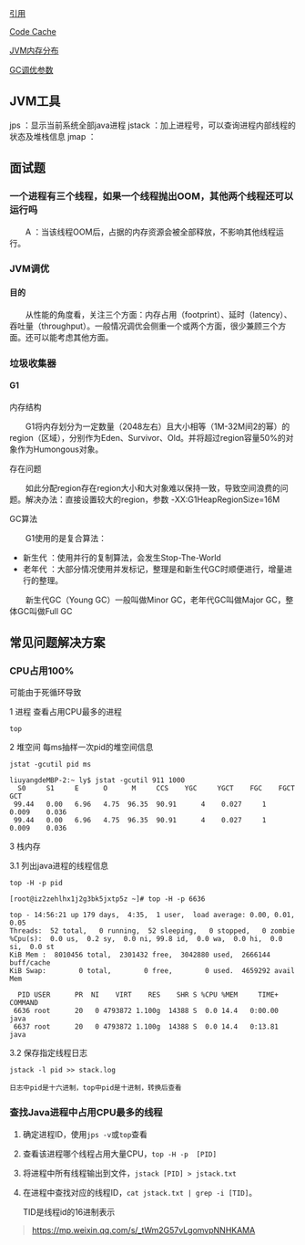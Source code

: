 

[引用](reference.md)


[Code Cache](https://mp.weixin.qq.com/s/mmrltf3vqrVOgBPGoC2bCQ)

[JVM内存分布](jvm_memory.md)

[GC调优参数](gc_optimize.md)







## JVM工具

jps ：显示当前系统全部java进程
jstack ：加上进程号，可以查询进程内部线程的状态及堆栈信息
jmap ：








## 面试题

### 一个进程有三个线程，如果一个线程抛出OOM，其他两个线程还可以运行吗

　　A ：当该线程OOM后，占据的内存资源会被全部释放，不影响其他线程运行。





### JVM调优

#### 目的

　　从性能的角度看，关注三个方面：内存占用（footprint）、延时（latency）、吞吐量（throughput）。一般情况调优会侧重一个或两个方面，很少兼顾三个方面。还可以能考虑其他方面。


### 垃圾收集器

#### G1

内存结构

　　G1将内存划分为一定数量（2048左右）且大小相等（1M-32M间2的幂）的region（区域），分别作为Eden、Survivor、Old。并将超过region容量50%的对象作为Humongous对象。

存在问题

　　如此分配region存在region大小和大对象难以保持一致，导致空间浪费的问题。解决办法：直接设置较大的region，参数 -XX:G1HeapRegionSize=16M

GC算法

　　G1使用的是复合算法：

- 新生代 ：使用并行的复制算法，会发生Stop-The-World
- 老年代 ：大部分情况使用并发标记，整理是和新生代GC时顺便进行，增量进行的整理。

　　新生代GC（Young GC）一般叫做Minor GC，老年代GC叫做Major GC，整体GC叫做Full GC


## 常见问题解决方案

### CPU占用100%

可能由于死循环导致

1 进程 查看占用CPU最多的进程
	
	top
	
2 堆空间 每ms抽样一次pid的堆空间信息
		
	jstat -gcutil pid ms
		
	liuyangdeMBP-2:~ ly$ jstat -gcutil 911 1000
	  S0     S1     E      O      M     CCS    YGC     YGCT    FGC    FGCT     GCT   
	 99.44   0.00   6.96   4.75  96.35  90.91      4    0.027     1    0.009    0.036
	 99.44   0.00   6.96   4.75  96.35  90.91      4    0.027     1    0.009    0.036
	
3 栈内存 

3.1 列出java进程的线程信息
		
	top -H -p pid
		
	[root@iz2zehlhx1j2g3bk5jxtp5z ~]# top -H -p 6636
	
	top - 14:56:21 up 179 days,  4:35,  1 user,  load average: 0.00, 0.01, 0.05
	Threads:  52 total,   0 running,  52 sleeping,   0 stopped,   0 zombie
	%Cpu(s):  0.0 us,  0.2 sy,  0.0 ni, 99.8 id,  0.0 wa,  0.0 hi,  0.0 si,  0.0 st
	KiB Mem :  8010456 total,  2301432 free,  3042880 used,  2666144 buff/cache
	KiB Swap:        0 total,        0 free,        0 used.  4659292 avail Mem 
	
	  PID USER      PR  NI    VIRT    RES    SHR S %CPU %MEM     TIME+ COMMAND                                                                                                          
	 6636 root      20   0 4793872 1.100g  14388 S  0.0 14.4   0:00.00 java                                                                                                             
	 6637 root      20   0 4793872 1.100g  14388 S  0.0 14.4   0:13.81 java
	 
3.2 保存指定线程日志

	jstack -l pid >> stack.log  
	
	日志中pid是十六进制，top中pid是十进制，转换后查看
	
### 查找Java进程中占用CPU最多的线程

1. 确定进程ID，使用`jps -v`或`top`查看

2. 查看该进程哪个线程占用大量CPU，`top -H -p  [PID]`

3. 将进程中所有线程输出到文件，`jstack [PID] > jstack.txt`

4. 在进程中查找对应的线程ID，`cat jstack.txt | grep -i [TID]`。 

   TID是线程id的16进制表示
   
   
   
   

> https://mp.weixin.qq.com/s/_tWm2G57vLgomvpNNHKAMA